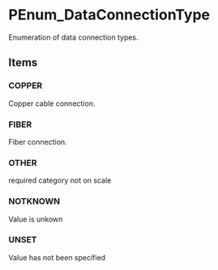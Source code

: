 # PEnum_DataConnectionType

Enumeration of data connection types.<!-- end of definition -->

## Items

### COPPER
Copper cable connection.

### FIBER
Fiber connection.

### OTHER
required category not on scale

### NOTKNOWN
Value is unkown

### UNSET
Value has not been specified
